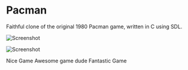 Pacman
======

Faithful clone of the original 1980 Pacman game, written in C using SDL.

![Screenshot](http://i.imgur.com/XTNAsTa.png)

![Screenshot](http://i.imgur.com/4phwgId.png)

Nice Game
Awesome game dude
Fantastic Game
